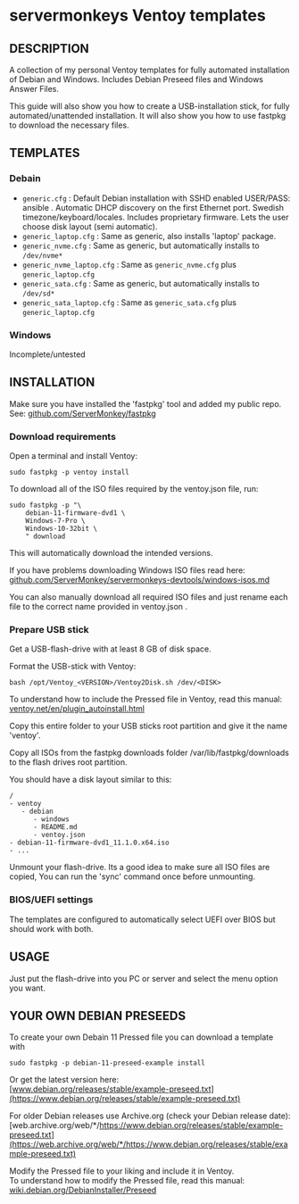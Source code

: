 # servermonkeys Ventoy templates

## DESCRIPTION

A collection of my personal Ventoy templates for fully automated installation
of Debian and Windows. Includes Debian Preseed files and Windows Answer Files.

This guide will also show you how to create a USB-installation stick, for
fully automated/unattended installation. It will also show you how to use
fastpkg to download the necessary files.

## TEMPLATES

### Debain

* `generic.cfg` : Default Debian installation with SSHD enabled USER/PASS:
  ansible . Automatic DHCP discovery on the first Ethernet port. Swedish
  timezone/keyboard/locales. Includes proprietary firmware. Lets the user
  choose disk layout (semi automatic).
* `generic_laptop.cfg` : Same as generic, also installs 'laptop' package.
* `generic_nvme.cfg` : Same as generic, but automatically installs
  to `/dev/nvme*`
* `generic_nvme_laptop.cfg` : Same as `generic_nvme.cfg`
  plus `generic_laptop.cfg`
* `generic_sata.cfg` : Same as generic, but automatically installs
  to `/dev/sd*`
* `generic_sata_laptop.cfg` : Same as `generic_sata.cfg`
  plus `generic_laptop.cfg`

### Windows

Incomplete/untested

## INSTALLATION

Make sure you have installed the 'fastpkg' tool and added my public repo.
See: [github.com/ServerMonkey/fastpkg](https://github.com/ServerMonkey/fastpkg)

### Download requirements

Open a terminal and install Ventoy:

	sudo fastpkg -p ventoy install

To download all of the ISO files required by the ventoy.json file, run:

	sudo fastpkg -p "\
		debian-11-firmware-dvd1 \
		Windows-7-Pro \
		Windows-10-32bit \
		" download

This will automatically download the intended versions.

If you have problems downloading Windows ISO files read
here: [github.com/ServerMonkey/servermonkeys-devtools/windows-isos.md](https://github.com/ServerMonkey/servermonkeys-devtools/windows-isos.md)

You can also manually download all required ISO files and just rename each file
to the correct name provided in ventoy.json .

### Prepare USB stick

Get a USB-flash-drive with at least 8 GB of disk space.

Format the USB-stick with Ventoy:

	bash /opt/Ventoy_<VERSION>/Ventoy2Disk.sh /dev/<DISK>

To understand how to include the Pressed file in Ventoy, read this manual:  
[ventoy.net/en/plugin_autoinstall.html](https://www.ventoy.net/en/plugin_autoinstall.html)

Copy this entire folder to your USB sticks root partition and give it the
name 'ventoy'.

Copy all ISOs from the fastpkg downloads folder /var/lib/fastpkg/downloads to
the flash drives root partition.

You should have a disk layout similar to this:

```
/
- ventoy
   - debian
      - windows
      - README.md
      - ventoy.json
- debian-11-firmware-dvd1_11.1.0.x64.iso
- ...
```

Unmount your flash-drive. Its a good idea to make sure all ISO files are
copied, You can run the 'sync' command once before unmounting.

### BIOS/UEFI settings

The templates are configured to automatically select UEFI over BIOS but should
work with both.

## USAGE

Just put the flash-drive into you PC or server and select the menu option you
want.

## YOUR OWN DEBIAN PRESEEDS

To create your own Debain 11 Pressed file you can download a template with

	sudo fastpkg -p debian-11-preseed-example install

Or get the latest version here:  
[www.debian.org/releases/stable/example-preseed.txt](https://www.debian.org/releases/stable/example-preseed.txt)

For older Debian releases use Archive.org (check your Debian release date):  
[web.archive.org/web/*/https://www.debian.org/releases/stable/example-preseed.txt](https://web.archive.org/web/*/https://www.debian.org/releases/stable/example-preseed.txt)

Modify the Pressed file to your liking and include it in Ventoy.  
To understand how to modify the Pressed file, read this manual:  
[wiki.debian.org/DebianInstaller/Preseed](https://wiki.debian.org/DebianInstaller/Preseed)

